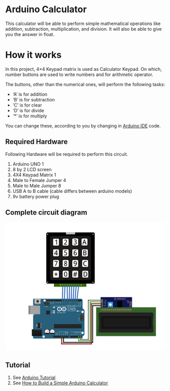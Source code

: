 # Arduino Calculator

This calculator will be able to perform simple mathematical operations like addition, subtraction, multiplication, and division. It will also be able to give you the answer in float.



# How it works

In this project, 4×4 Keypad matrix is used as Calculator Keypad. On which, number buttons are used to write numbers and for arithmetic operator.


The buttons, other than the numerical ones, will perform the following tasks:

* ‘A’ is for addition
* ‘B’ is for subtraction
* ‘C’ is for clear
* ‘D’ is for divide
* ‘*’ is for multiply



You can change these, according to you by changing in [Arduino IDE](https://www.arduino.cc/en/main/software) code.



## Required Hardware

Following Hardware will be required to perform this circuit.

1.   Arduino UNO     1
2.   8 by 2 LCD screen
3.   4X4 Keypad Matrix   1
4.   Male to Female Jumper   4
5.   Male to Male Jumper     8
6.    USB A to B cable (cable differs between arduino models)
7.    9v battery power plug 








## Complete circuit diagram



![](ScreenShots/diagram.png)





## Tutorial 


1. See  [Arduino Tutorial](https://www.youtube.com/watch?v=QO_Jlz1qpDw&list=PLGLfVvz_LVvSzj85mDoDm_DTOADEY_5c5&ytbChannel=null)
2. See  [ How to Build a Simple Arduino Calculator](https://www.youtube.com/watch?v=XXonpVubg94&ytbChannel=null)



